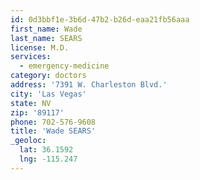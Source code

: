 ```yaml
---
id: 0d3bbf1e-3b6d-47b2-b26d-eaa21fb56aaa
first_name: Wade
last_name: SEARS
license: M.D.
services:
  - emergency-medicine
category: doctors
address: '7391 W. Charleston Blvd.'
city: 'Las Vegas'
state: NV
zip: '89117'
phone: 702-576-9608
title: 'Wade SEARS'
_geoloc:
  lat: 36.1592
  lng: -115.247
---
```

